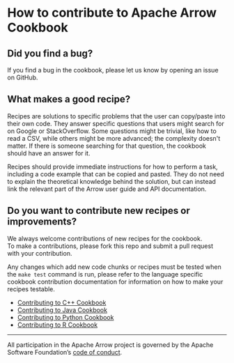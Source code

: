 # How to contribute to Apache Arrow Cookbook

## Did you find a bug?

If you find a bug in the cookbook, please let us know by opening an issue on GitHub.

## What makes a good recipe?

Recipes are solutions to specific problems that the user can copy/paste into their own code.
They answer specific questions that users might search for on Google or StackOverflow.
Some questions might be trivial, like how to read a CSV, while others might be more 
advanced; the complexity doesn't matter. If there is someone searching for that question,
the cookbook should have an answer for it.

Recipes should provide immediate instructions for how to perform a task, including a 
code example that can be copied and pasted. They do not need to explain the theoretical
knowledge behind the solution, but can instead link the relevant part of the Arrow user
guide and API documentation.

## Do you want to contribute new recipes or improvements?

We always welcome contributions of new recipes for the cookbook.  
To make a contributions, please fork this repo and submit a pull request with your contribution.

Any changes which add new code chunks or recipes must be tested when the `make test` command
is run, please refer to the language specific cookbook contribution documentation for information on
how to make your recipes testable.

 * [Contributing to C++ Cookbook](cpp/CONTRIBUTING.md)
 * [Contributing to Java Cookbook](java/CONTRIBUTING.rst)
 * [Contributing to Python Cookbook](python/CONTRIBUTING.rst)
 * [Contributing to R Cookbook](r/CONTRIBUTING.md)

 ------------------------------------------------------------------------

All participation in the Apache Arrow project is governed by the Apache
Software Foundation’s [code of
conduct](https://www.apache.org/foundation/policies/conduct.html).
